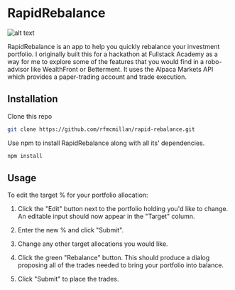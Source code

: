 # RapidRebalance

![alt text](https://github.com/rfmcmillan/rapid-rebalance/blob/readme/src/assets/screenshot.png?raw=true)

RapidRebalance is an app to help you quickly rebalance your investment portfolio. I originally built
this for a hackathon at Fullstack Academy as a way for me to explore some of the features that you would find
in a robo-advisor like WealthFront or Betterment. It uses the Alpaca Markets API which provides a paper-trading account and
trade execution.

## Installation

Clone this repo

```bash
git clone https://github.com/rfmcmillan/rapid-rebalance.git
```

Use npm to install RapidRebalance along with all its' dependencies.

```bash
npm install
```

## Usage

To edit the target % for your portfolio allocation:

1. Click the "Edit" button next to the portfolio holding you'd like to change. An editable input should now appear in the "Target" column.

2. Enter the new % and click "Submit".

3. Change any other target allocations you would like.

4. Click the green "Rebalance" button. This should produce a dialog proposing all of the trades needed to bring your portfolio into balance.

5. Click "Submit" to place the trades.
